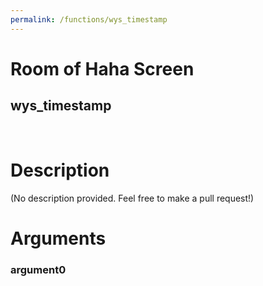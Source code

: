 ```yaml
---
permalink: /functions/wys_timestamp
---
```

# Room of Haha Screen  
## wys_timestamp  
&nbsp;  
# Description  
(No description provided. Feel free to make a pull request!) 
&nbsp;  
# Arguments
### argument0

&nbsp;  


